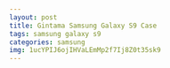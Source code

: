 ```yaml
---
layout: post
title: Gintama Samsung Galaxy S9 Case
tags: samsung galaxy s9
categories: samsung
img: 1ucYPIJ6ojIHVaLEmMp2f7Ij8Z0t35sk9
---
```

